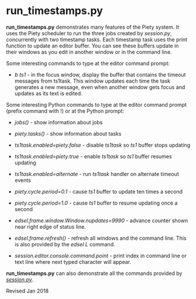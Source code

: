 
run_timestamps.py
=================

**run_timestamps.py** demonstrates many features of the Piety system.
It uses the Piety scheduler to run the three jobs created by
*session.py*, concurrently with two timestamp tasks.  Each timestamp
task uses the print function to update an editor buffer.  You can
see these buffers update in their windows as you edit in another window
or in the command line.

Some interesting commands to type at the editor command prompt:

 - *b ts1* - in the focus window, display the buffer that contains the
 timeout messages from ts1task.  This window updates each time the 
 task generates a new message, even when another window gets focus
 and updates as its text is edited.

Some interesting Python commands to type at the editor command prompt
(prefix command with !) or at the Python prompt:

 - *jobs()* - show information about jobs

 - *piety.tasks()* - show information about tasks

 - *ts1task.enabled=piety.false* - disable *ts1task* so *ts1* buffer stops updating

 - *ts1task.enabled=piety.true* -  enable *ts1task* so *ts1* buffer resumes updating

 - *ts1task.enabled=alternate* - run *ts1task* handler on alternate timeout events 

 - *piety.cycle.period=0.1* - cause *ts1* buffer to update ten times a second

 - *piety.cycle.period=1.0* - cause *ts1* buffer to resume updating once a second

 - *edsel.frame.window.Window.nupdates=9990* - advance counter
    shown near right edge of status line.

 - *edsel.frame.refresh()* - refresh all windows and the command
    line.  This is also provided by the *edsel* *L* command.

 - *session.editor.console.command.point* - print index in command line or
    text line where next typed character will appear.

**run_timestamps.py** can also demonstrate all the commands provided
by *[session.py](session.md)*.

Revised Jan 2018
